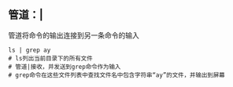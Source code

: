 ## 管道：|

管道将命令的输出连接到另一条命令的输入

```shell
ls | grep ay
# ls列出当前目录下的所有文件
# 管道|接收，并发送到grep命令作为输入
# grep命令在这些文件列表中查找文件名中包含字符串“ay”的文件，并输出到屏幕
```

